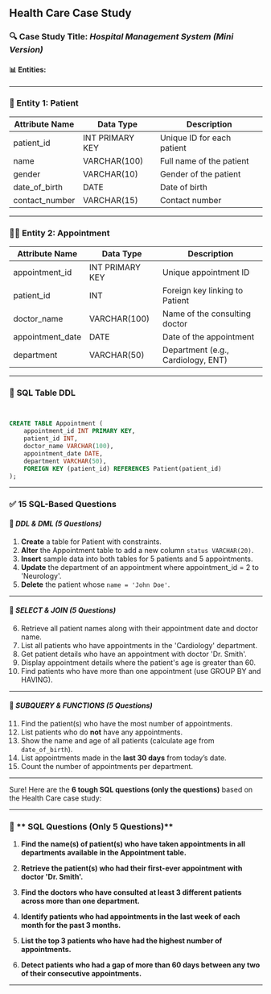  **Health Care Case Study**
---

### 🔍 **Case Study Title**: *Hospital Management System (Mini Version)*

#### 📊 **Entities:**

---

### 🏥 Entity 1: **Patient**
| Attribute Name | Data Type      | Description                        |
|----------------|----------------|------------------------------------|
| patient_id     | INT PRIMARY KEY| Unique ID for each patient         |
| name           | VARCHAR(100)   | Full name of the patient           |
| gender         | VARCHAR(10)    | Gender of the patient              |
| date_of_birth  | DATE           | Date of birth                      |
| contact_number | VARCHAR(15)    | Contact number                     |

---

### 🧑‍⚕️ Entity 2: **Appointment**
| Attribute Name   | Data Type      | Description                             |
|------------------|----------------|-----------------------------------------|
| appointment_id   | INT PRIMARY KEY| Unique appointment ID                   |
| patient_id       | INT            | Foreign key linking to Patient          |
| doctor_name      | VARCHAR(100)   | Name of the consulting doctor           |
| appointment_date | DATE           | Date of the appointment                 |
| department       | VARCHAR(50)    | Department (e.g., Cardiology, ENT)      |

---

### 🧾 **SQL Table DDL**

```sql


CREATE TABLE Appointment (
    appointment_id INT PRIMARY KEY,
    patient_id INT,
    doctor_name VARCHAR(100),
    appointment_date DATE,
    department VARCHAR(50),
    FOREIGN KEY (patient_id) REFERENCES Patient(patient_id)
);
```

---

### ✅ **15 SQL-Based Questions**

#### 📌 *DDL & DML (5 Questions)*

1. **Create** a table for Patient with constraints.
2. **Alter** the Appointment table to add a new column `status VARCHAR(20)`.
3. **Insert** sample data into both tables for 5 patients and 5 appointments.
4. **Update** the department of an appointment where appointment_id = 2 to 'Neurology'.
5. **Delete** the patient whose `name = 'John Doe'`.

---

#### 📌 *SELECT & JOIN (5 Questions)*

6. Retrieve all patient names along with their appointment date and doctor name.
7. List all patients who have appointments in the 'Cardiology' department.
8. Get patient details who have an appointment with doctor 'Dr. Smith'.
9. Display appointment details where the patient's age is greater than 60.
10. Find patients who have more than one appointment (use GROUP BY and HAVING).

---

#### 📌 *SUBQUERY & FUNCTIONS (5 Questions)*

11. Find the patient(s) who have the most number of appointments.
12. List patients who do **not** have any appointments.
13. Show the name and age of all patients (calculate age from `date_of_birth`).
14. List appointments made in the **last 30 days** from today’s date.
15. Count the number of appointments per department.

---
Sure! Here are the **6 tough SQL questions (only the questions)** based on the Health Care case study:

---

### 🧠 ** SQL Questions (Only 5 Questions)**

1. **Find the name(s) of patient(s) who have taken appointments in all departments available in the Appointment table.**

2. **Retrieve the patient(s) who had their first-ever appointment with doctor 'Dr. Smith'.**

3. **Find the doctors who have consulted at least 3 different patients across more than one department.**

4. **Identify patients who had appointments in the last week of each month for the past 3 months.**

5. **List the top 3 patients who have had the highest number of appointments.**

6. **Detect patients who had a gap of more than 60 days between any two of their consecutive appointments.**

---


